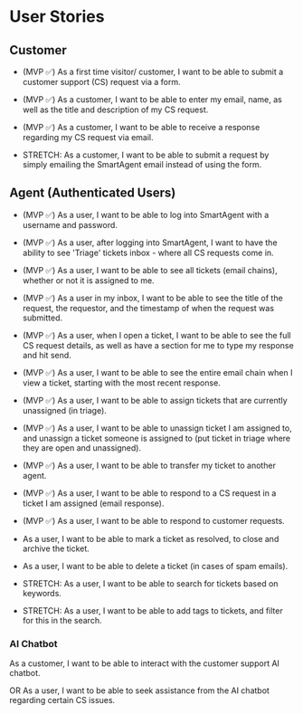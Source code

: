 # User Stories

## Customer

- (MVP ✅) As a first time visitor/ customer, I want to be able to submit a customer support (CS) request via a form.

- (MVP ✅) As a customer, I want to be able to enter my email, name, as well as the title and description of my CS request.

- (MVP ✅) As a customer, I want to be able to receive a response regarding my CS request via email.

- STRETCH: As a customer, I want to be able to submit a request by simply emailing the SmartAgent email instead of using the form.

## Agent (Authenticated Users)

- (MVP ✅) As a user, I want to be able to log into SmartAgent with a username and password.

- (MVP ✅) As a user, after logging into SmartAgent, I want to have the ability to see 'Triage' tickets inbox - where all CS requests come in.

- (MVP ✅) As a user, I want to be able to see all tickets (email chains), whether or not it is assigned to me.

- (MVP ✅) As a user in my inbox, I want to be able to see the title of the request, the requestor, and the timestamp of when the request was submitted.

- (MVP ✅) As a user, when I open a ticket, I want to be able to see the full CS request details, as well as have a section for me to type my response and hit send.

- (MVP ✅) As a user, I want to be able to see the entire email chain when I view a ticket, starting with the most recent response.

- (MVP ✅) As a user, I want to be able to assign tickets that are currently unassigned (in triage).

- (MVP ✅) As a user, I want to be able to unassign ticket I am assigned to, and unassign a ticket someone is assigned to (put ticket in triage where they are open and unassigned).

- (MVP ✅) As a user, I want to be able to transfer my ticket to another agent.

- (MVP ✅) As a user, I want to be able to respond to a CS request in a ticket I am assigned (email response).

- (MVP ✅) As a user, I want to be able to respond to customer requests.

- As a user, I want to be able to mark a ticket as resolved, to close and archive the ticket.

- As a user, I want to be able to delete a ticket (in cases of spam emails).

- STRETCH: As a user, I want to be able to search for tickets based on keywords.

- STRETCH: As a user, I want to be able to add tags to tickets, and filter for this in the search.

### AI Chatbot

As a customer, I want to be able to interact with the customer support AI chatbot.

OR As a user, I want to be able to seek assistance from the AI chatbot regarding certain CS issues.